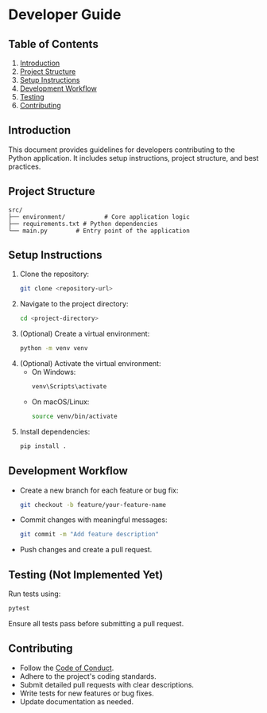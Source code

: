 # Developer Guide

## Table of Contents
1. [Introduction](#introduction)
2. [Project Structure](#project-structure)
3. [Setup Instructions](#setup-instructions)
4. [Development Workflow](#development-workflow)
5. [Testing](#testing)
6. [Contributing](#contributing)

## Introduction
This document provides guidelines for developers contributing to the Python application. It includes setup instructions, project structure, and best practices.

## Project Structure
```
src/
├── environment/           # Core application logic
├── requirements.txt # Python dependencies
└── main.py        # Entry point of the application
```

## Setup Instructions
1. Clone the repository:
    ```bash
    git clone <repository-url>
    ```
2. Navigate to the project directory:
    ```bash
    cd <project-directory>
    ```
3. (Optional) Create a virtual environment:
    ```bash
    python -m venv venv
    ```
4. (Optional) Activate the virtual environment:
    - On Windows:
      ```bash
      venv\Scripts\activate
      ```
    - On macOS/Linux:
      ```bash
      source venv/bin/activate
      ```
5. Install dependencies:
    ```bash
    pip install .
    ```

## Development Workflow
- Create a new branch for each feature or bug fix:
  ```bash
  git checkout -b feature/your-feature-name
  ```
- Commit changes with meaningful messages:
  ```bash
  git commit -m "Add feature description"
  ```
- Push changes and create a pull request.

## Testing (Not Implemented Yet)
Run tests using:
```bash
pytest
```
Ensure all tests pass before submitting a pull request.

## Contributing
- Follow the [Code of Conduct](CODE_OF_CONDUCT.md).
- Adhere to the project's coding standards.
- Submit detailed pull requests with clear descriptions.
- Write tests for new features or bug fixes.
- Update documentation as needed.

